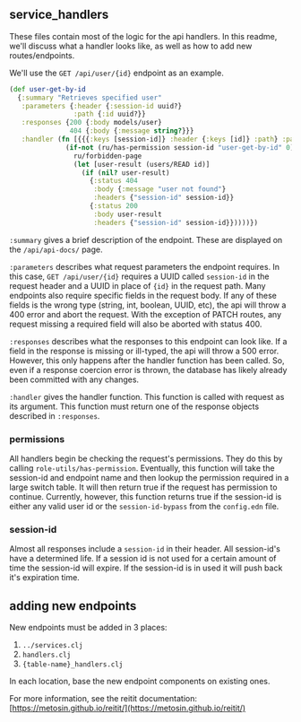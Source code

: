 ## service_handlers

These files contain most of the logic for the api handlers. In this readme, we'll discuss what a handler looks like, as well as how to add new routes/endpoints.

We'll use the `GET /api/user/{id}` endpoint as an example.

```clojure
(def user-get-by-id
  {:summary "Retrieves specified user"
   :parameters {:header {:session-id uuid?}
                :path {:id uuid?}}
   :responses {200 {:body models/user}
               404 {:body {:message string?}}}
   :handler (fn [{{{:keys [session-id]} :header {:keys [id]} :path} :parameters}]
              (if-not (ru/has-permission session-id "user-get-by-id" 0)
                ru/forbidden-page
                (let [user-result (users/READ id)]
                  (if (nil? user-result)
                    {:status 404
                     :body {:message "user not found"}
                     :headers {"session-id" session-id}}
                    {:status 200
                     :body user-result
                     :headers {"session-id" session-id}}))))})
```

`:summary` gives a brief description of the endpoint. These are displayed on the `/api/api-docs/` page.

`:parameters` describes what request parameters the endpoint requires. In this case, `GET /api/user/{id}` requires a UUID called `session-id` in the request header and a UUID in place of `{id}` in the request path. Many endpoints also require specific fields in the request body. If any of these fields is the wrong type (string, int, boolean, UUID, etc), the api will throw a 400 error and abort the request. With the exception of PATCH routes, any request missing a required field will also be aborted with status 400.

`:responses` describes what the responses to this endpoint can look like. If a field in the response is missing or ill-typed, the api will throw a 500 error. However, this only happens after the handler function has been called. So, even if a response coercion error is thrown, the database has likely already been committed with any changes.

`:handler` gives the handler function. This function is called with request as its argument. This function must return one of the response objects described in `:responses`.

### permissions

All handlers begin be checking the request's permissions. They do this by calling `role-utils/has-permission`. Eventually, this function will take the session-id and endpoint name and then lookup the permission required in a large switch table. It will then return true if the request has permission to continue. Currently, however, this function returns true if the session-id is either any valid user id or the `session-id-bypass` from the `config.edn` file.

### session-id

Almost all responses include a `session-id` in their header. All session-id's have a determined life. If a session id is not used for a certain amount of time the session-id will expire. If the session-id is in used it will push back it's expiration time.

## adding new endpoints

New endpoints must be added in 3 places:

1. `../services.clj`
2. `handlers.clj`
3. `{table-name}_handlers.clj`

In each location, base the new endpoint components on existing ones.

For more information, see the reitit documentation: [https://metosin.github.io/reitit/](https://metosin.github.io/reitit/)
